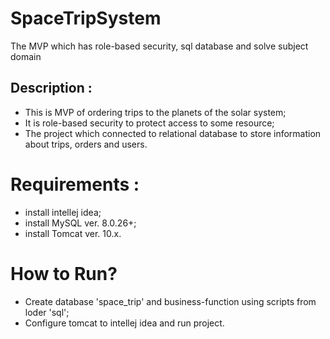 # SpaceTripSystem
The MVP which has role-based security, sql database and solve subject domain

## Description :
- This is MVP of ordering trips to the planets of the solar system;
- It is role-based security to protect access to some resource;
- The project which connected to relational database to store information about trips, orders and users.

# Requirements :
- install intellej idea;
- install MySQL ver. 8.0.26+;
- install Tomcat ver. 10.x.

# How to Run?
- Create database 'space_trip' and business-function using scripts from loder 'sql';
- Configure tomcat to intellej idea and run project.

